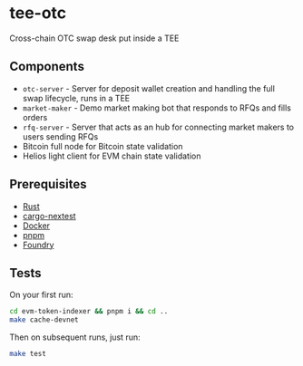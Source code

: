 # tee-otc
Cross-chain OTC swap desk put inside a TEE

## Components

- `otc-server` - Server for deposit wallet creation and handling the full swap lifecycle, runs in a TEE
- `market-maker` - Demo market making bot that responds to RFQs and fills orders
- `rfq-server` - Server that acts as an hub for connecting market makers to users sending RFQs
- Bitcoin full node for Bitcoin state validation
- Helios light client for EVM chain state validation

## Prerequisites

- [Rust](https://www.rust-lang.org/tools/install)
- [cargo-nextest](https://nexte.st/docs/installation/pre-built-binaries/)
- [Docker](https://www.docker.com/get-started/)
- [pnpm](https://pnpm.io/installation)
- [Foundry](https://getfoundry.sh/introduction/installation/)

## Tests

On your first run:
```bash
cd evm-token-indexer && pnpm i && cd ..
make cache-devnet
```

Then on subsequent runs, just run:
```bash
make test
```
